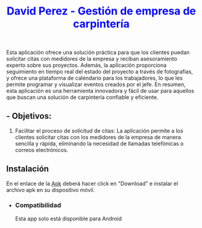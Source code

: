 <h1 align="center" style="color:blue"> David Perez - Gestión de empresa de carpintería </h1>

</br>

<p>Esta aplicación ofrece una solución práctica para que los clientes puedan solicitar citas con medidores de la empresa y reciban asesoramiento experto sobre sus proyectos. Además, la aplicación proporciona seguimiento en tiempo real del estado del proyecto a través de fotografías, y ofrece una plataforma de calendario para los trabajadores, lo que les permite programar y visualizar eventos creados por el jefe. En resumen, esta aplicación es una herramienta innovadora y fácil de usar para aquellos que buscan una solución de carpintería confiable y eficiente.</p>

<h2>- Objetivos: </h2>
<ol>
    <li>Facilitar el proceso de solicitud de citas: La aplicación permite a los clientes solicitar citas con los medidores de la empresa de manera sencilla y rápida, eliminando la necesidad de llamadas telefónicas o correos electrónicos.</li>
</ol>
<h2>Instalación</h2>
<p>En el enlace de la <a href="https://github.com/Jonathanpd2804/Proyecto/blob/main/david_perez.apk">Apk</a> deberá hacer click en "Download" e instalar el archivo apk en su dispositivo móvil.</p>


<ul>
    <li><h3>Compatibilidad</h3></li>
    <li style="list-style-type: none; margin-top: 0;">Esta app solo está disponible para Android</li>
</ul>

